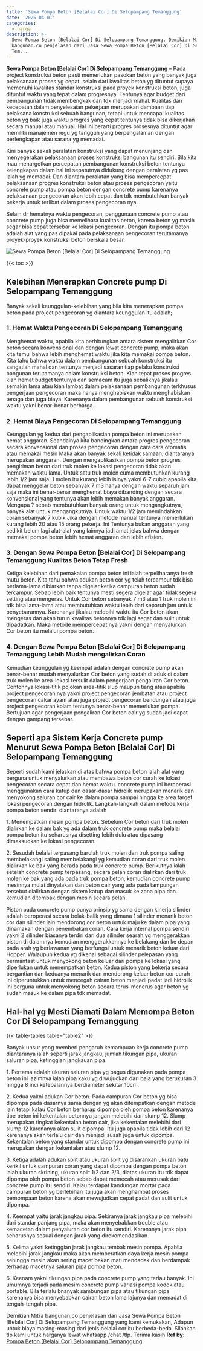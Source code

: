 ```yaml
---
title: 'Sewa Pompa Beton [Belalai Cor] Di Selopampang Temanggung'
date: '2025-04-01'
categories:
  - harga
description: >-
  Sewa Pompa Beton [Belalai Cor] Di Selopampang Temanggung. Demikian Mitra
  bangunan.co penjelasan dari Jasa Sewa Pompa Beton [Belalai Cor] Di Selopampang
  Tem...
---
```


**Sewa Pompa Beton \[Belalai Cor\] Di Selopampang Temanggung** – Pada project konstruksi beton pasti memerlukan pasokan beton yang banyak juga pelaksanaan proses yg cepat. selain dari kwalitas beton yg dituntut supaya memenuhi kwalitas standar konstruksi pada proyek konstruksi beton, juga dituntut waktu yang tepat dalam progresnya. Tentunya agar budget dari pembangunan tidak membengkak dan tdk menjadi mahal. Kualitas dan kecepatan dalam penyelesaian pekerjaan merupakan dambaan tiap pelaksana konstruksi sebuah bangunan, tetapi untuk mencapai kualitas beton yg baik juga waktu progres yang cepat tentunya tidak bisa dikerjakan secara manual atau manual. Hal ini berarti progres prosesnya dituntut agar memiliki manajemen regu yg tangguh yang berpengalaman dengan perlengkapan atau sarana yg memadai.

Kini banyak sekali peralatan konstruksi yang dapat menunjang dan menyegerakan pelaksanaan proses konstruksi bangunan itu sendiri. Bila kita mau menargetkan percepatan pembangunan konstruksi beton tentunya kelengkapan dalam hal ini sepatutnya didukung dengan peralatan yg pas ialah yg memadai. Dan diantara peralatan yang bisa mempercepat pelaksanaan progres konstruksi beton atau proses pengecoran yaitu concrete pump atau pompa beton dengan concrete pump karenanya pelaksanaan pengecoran akan lebih cepat dan tdk membutuhkan banyak pekerja untuk terlibat dalam proses pengecoran nya.

Selain dr hematnya waktu pengecoran, penggunaan concrete pump atau concrete pump juga bisa memelihara kualitas beton, karena beton yg masih segar bisa cepat tersebar ke lokasi pengecoran. Dengan itu pompa beton adalah alat yang pas dipakai pada pelaksanaan pengecoran terutamanya proyek-proyek konstruksi beton berskala besar.

![Sewa Pompa Beton [Belalai Cor] Di Selopampang Temanggung](/images/sewa-concrete-pump-39.png)

{{< toc >}}

## Kelebihan Menerapkan Concrete pump Di Selopampang Temanggung

Banyak sekali keunggulan-kelebihan yang bila kita menerapkan pompa beton pada project pengecoran yg diantara keunggulan itu adalah;

### 1\. Hemat Waktu Pengecoran Di Selopampang Temanggung

Menghemat waktu, apabila kita perhitungkan antara sistem mengalirkan Cor beton secara konvensional dan dengan lewat concrete pump, maka akan kita temui bahwa lebih menghemat waktu jika kita memakai pompa beton. Kita tahu bahwa waktu dalam pembangunan sebuah konstruksi itu sangatlah mahal dan tentunya menjadi sasaran tiap pelaku konstruksi bangunan terutamanya dalam konstruksi beton. Kian tepat proses progres kian hemat budget tentunya dan semacam itu juga sebaliknya jikalau semakin lama atau kian lambat dalam pelaksanaan pembangunan terkhusus pengerjaan pengecoran maka hanya menghabiskan waktu menghabiskan tenaga dan juga biaya. Karenanya dalam pembangunan sebuah konstruksi waktu yakni benar-benar berharga.

### 2\. Hemat Biaya Pengecoran Di Selopampang Temanggung

Keunggulan yg kedua dari pengaplikasian pompa beton ini merupakan hemat anggaran. Seandainya kita bandingkan antara progres pengecoran secara konvensional dan proses pengecoran dengan cara cara otomatis atau memakai mesin Maka akan banyak sekali ketidak samaan, diantaranya merupakan anggaran. Dengan mengaplikasikan pompa beton progres pengiriman beton dari truk molen ke lokasi pengecoran tidak akan memakan waktu lama. Untuk satu truk molen cuma membutuhkan kurang lebih 1/2 jam saja. 1 molen itu kurang lebih isinya yakni 6-7 cubic apabila kita dapat menggelar beton sebanyak 7 m3 hanya dengan waktu separuh jam saja maka ini benar-benar menghemat biaya dibanding dengan secara konvensional yang tentunya akan lebih memakan banyak anggaran. Mengapa ? sebab membutuhkan banyak orang untuk mengangkutnya, banyak alat untuk mengangkutnya. Untuk waktu 1/2 jam memindahkan coran sebanyak 7 kubik Jika dengan metode manual tentunya memerlukan kurang lebih 20 atau 15 orang pekerja. Ini Tentunya bukan anggaran yang sedikit belum lagi alat-alat yang lainnya jadi amat jelas bahwa dengan memakai pompa beton lebih hemat anggaran dan lebih efisien.

### 3\. Dengan Sewa Pompa Beton \[Belalai Cor\] Di Selopampang Temanggung Kualitas Beton Tetap Fresh

Ketiga kelebihan dari pemakaian pompa beton ini ialah terpeliharanya fresh mutu beton. Kita tahu bahwa adukan beton cor yg telah tercampur tdk bisa berlama-lama dibiarkan tanpa digelar ketika campuran beton sudah tercampur. Sebab lebih baik tentunya mesti segera digelar agar tidak segera setting atau mengeras. Untuk Cor beton sebanyak 7 m3 atau 1 truk molen ini tdk bisa lama-lama atau membutuhkan waktu lebih dari separuh jam untuk penyebarannya. Karenanya jikalau melebihi waktu itu Cor beton akan mengeras dan akan turun kwalitas betonnya tdk lagi segar dan sulit untuk dipadatkan. Maka metode mempercepat nya yakni dengan menyalurkan Cor beton itu melalui pompa beton.

### 4\. Dengan Sewa Pompa Beton \[Belalai Cor\] Di Selopampang Temanggung Lebih Mudah mengalirkan Coran

Kemudian keunggulan yg keempat adalah dengan concrete pump akan benar-benar mudah menyalurkan Cor beton yang sudah di aduk di dalam truk molen ke area-lokasi tersulit dalam pengerjaan pengaliran Cor beton. Contohnya lokasi-titik pojokan area-titik slup maupun tiang atau apabila project pengecoran nya yakni project pengecoran jembatan atau project pengecoran cakar ayam atau juga project pengecoran bendungan atau juga project pengecoran kolam tentunya benar-benar memerlukan pompa. Bertujuan agar pengerjaan pengaliran Cor beton cair yg sudah jadi dapat dengan gampang tersebar.

## Seperti apa Sistem Kerja Concrete pump Menurut Sewa Pompa Beton \[Belalai Cor\] Di Selopampang Temanggung

Seperti sudah kami jelaskan di atas bahwa pompa beton ialah alat yang berguna untuk menyalurkan atau membawa beton cor curah ke lokasi pengecoran secara cepat dan hemat waktu. concrete pump ini beroperasi menggunakan cara katup dan dasar-dasar hidrolik merupakan menarik dan menyokong saluran cor cair ke dalam pompa sampai hingga ke area target lokasi pengecoran dengan hidrolik. Langkah-langkah dalam metode kerja pompa beton sendiri diantaranya adalah

1\. Menempatkan mesin pompa beton. Sebelum Cor beton dari truk molen dialirkan ke dalam bak yg ada dalam truk concrete pump maka belalai pompa beton itu seharusnya disetting lebih dulu atau dipasang dimaksudkan ke lokasi pengecoran.

2\. Sesudah belalai terpasang barulah truk molen dan truk pompa saling membelakangi saling membelakangi yg kemudian coran dari truk molen dialirkan ke bak yang berada pada truk concrete pump. Berikutnya ialah setelah concrete pump terpasang, secara pelan coran dialirkan dari truk molen ke bak yang ada pada truk pompa beton, kemudian concrete pump mesinnya mulai dinyalakan dan beton cair yang ada pada tampungan tersebut dialirkan dengan sistem katup dan masuk ke zona pipa dan kemudian ditembak dengan mesin secara pelan.

Piston pada concrete pump punya prinsip yg sama dengan kinerja silinder adalah beroperasi secara bolak-balik yang dimana 1 silinder menarik beton cor dan silinder lain mendorong cor beton untuk maju ke dalam pipa yang dinamakan dengan penembakan coran. Cara kerja internal pompa sendiri yakni 2 silinder biasanya terdiri dari dua silinder searah yg menggerakkan piston di dalamnya kemudian menggerakkannya ke belakang dan ke depan pada arah yg berlawanan yang berfungsi untuk menarik beton keluar dari Hopper. Walaupun kedua yg dikenal sebagai silinder pelepasan yang bermanfaat untuk menyokong beton keluar dari pompa ke lokasi yang diperlukan untuk menempatkan beton. Kedua piston yang bekerja secara bergantian dan keduanya menarik dan mendorong keluar beton cor curah ini diperuntukkan untuk mencegah cairan beton menjadi padat jadi hidrolik ini berguna untuk menyokong beton secara terus-menerus agar beton yg sudah masuk ke dalam pipa tdk memadat.

## Hal-hal yg Mesti Diamati Dalam Memompa Beton Cor Di Selopampang Temanggung

{{< table-tables table="table2" >}}

Banyak unsur yang memberi pengaruh kemampuan kerja concrete pump diantaranya ialah seperti jarak jangkau, jumlah tikungan pipa, ukuran saluran pipa, ketinggian jangkauan pipa.

1\. Pertama adalah ukuran saluran pipa yg bagus digunakan pada pompa beton ini lazimnya ialah pipa kaku yg diwujudkan dari baja yang berukuran 3 hingga 8 inci ketebalannya berdiameter sekitar 10cm.

2\. Kedua yakni adukan Cor beton. Pada campuran Cor beton yg bisa dipompa pada dasarnya sama dengan yg akan ditempatkan dengan metode lain tetapi kalau Cor beton berharap dipompa oleh pompa beton karenanya tipe beton ini kekentalan betonnya jangan melebihi dari slump 12. Slump merupakan tingkat kekentalan beton cair, jika kekentalan melebihi dari slump 12 karenanya akan sulit dipompa. Itu juga apabila tidak lebih dari 12 karenanya akan terlalu cair dan menjadi susah juga untuk dipompa. Kekentalan beton yang standar untuk dipompa dengan concrete pump ini merupakan dengan kekentalan atau slump 12.

3\. Ketiga adalah adukan split atau ukuran split yg disarankan ukuran batu kerikil untuk campuran coran yang dapat dipompa dengan pompa beton ialah ukuran skrining, ukuran split 1/2 dan 2/3, diatas ukuran itu tdk dapat dipompa oleh pompa beton sebab dapat memecah atau merusak dari concrete pump itu sendiri. Kalau terdapat kandungan mortar pada campuran beton yg berlebihan itu juga akan menghambat proses pemompaan beton karena akan mewujudkan cepat padat dan sulit untuk dipompa.

4\. Keempat yaitu jarak jangkau pipa. Sekiranya jarak jangkau pipa melebihi dari standar panjang pipa, maka akan menyebabkan trouble atau kemacetan dalam penyaluran cor beton itu sendiri. Karenanya jarak pipa seharusnya sesuai dengan jarak yang direkomendasikan.

5\. Kelima yakni ketinggian jarak jangkau tembak mesin pompa. Apabila melebihi jarak jangkau maka akan memberatkan daya kerja mesin pompa sehingga mesin akan sering macet bakan mati mendadak dan berdampak terhadap macetnya saluran pipa pompa beton.

6\. Keenam yakni tikungan pipa pada concrete pump yang terlau banyak. Ini umumnya terjadi pada mesim concrete pump variasi pompa kodok atau portable. Bila terlalu bnanyak sambungan pipa atau tikungan pipa karenanya bisa menyebabkan cairan beton lama lajunya dan memadat di tengah-tengah pipa.

Demikian Mitra bangunan.co penjelasan dari Jasa Sewa Pompa Beton \[Belalai Cor\] Di Selopampang Temanggung yang kami kemukakan, Adapun untuk biaya masing-masing dari jenis belalai cor itu berbeda-beda. Silahkan tlp kami untuk harganya lewat whatsapp /chat /tlp. Terima kasih
**Ref by:** [Pompa Beton [Belalai Cor] Selopampang Temanggung](https://id.wikipedia.org/wiki/Pompa)
